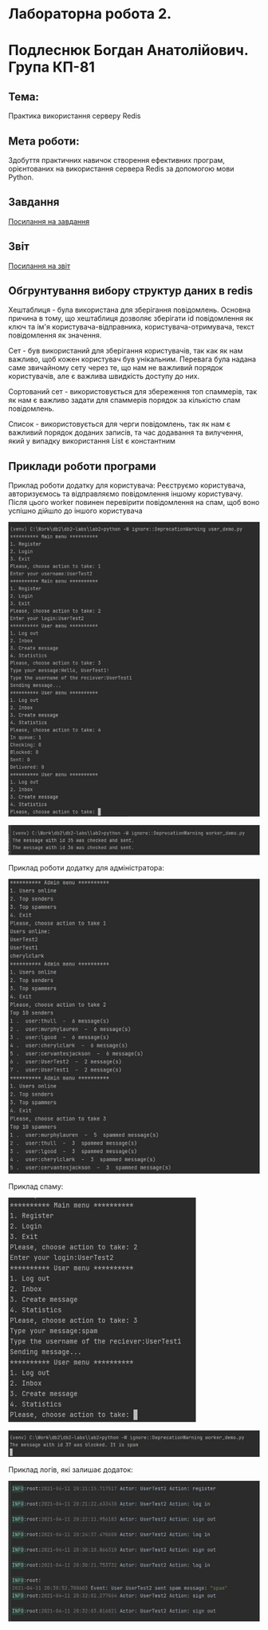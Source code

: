 # Лабораторна робота 2.
# Подлеснюк Богдан Анатолійович. Група КП-81

## Тема:
Практика використання серверу Redis
## Мета роботи:
Здобуття практичних навичок створення ефективних програм,
орієнтованих на використання сервера Redis за допомогою мови Python.


## Завдання
[Посилання на завдання](http://scs.kpi.ua/sites/default/files/lab2_bd2-db2019_2020.pdf)

## Звіт
[Посилання на звіт](DB2_Lab2_Report_Podlesniuk_Bogdan.pdf)

## Обгрунтування вибору структур даних в redis
Хештаблиця - була використана для зберігання повідомлень. Основна причина в тому, що хештаблиця дозволяє зберігати id
повідомлення як ключ та ім'я користувача-відправника, користувача-отримувача, текст повідомлення як значення.

Сет - був використаний для зберігання користувачів, так как як нам важливо, щоб кожен користувач був унікальним.
Перевага була надана саме звичайному сету через те, що нам не важливий порядок користувачів, але є важлива швидкість доступу до них.

Сортований сет - використовується для збереження топ спаммерів, так як нам є важливо задати для спаммерів порядок за кількістю спам повідомлень. 

Список - використовується для черги повідомлень, так як нам є важливий порядок доданих записів, та час додавання та вилучення,
який у випадку використання List є константним

## Приклади роботи програми

Приклад роботи додатку для користувача:
Реєструємо користувача, авторизуємось та відправляємо повідомлення іншому користувачу.
Після цього worker повинен перевірити повідомлення на спам, щоб воно успішно дійшло до іншого користувача

![1](./images/dblab2_pic1.jpg)

![2](./images/dblab2_pic2.jpg)

Приклад роботи додатку для адміністратора:

![3](./images/dblab2_pic3.jpg)

Приклад спаму:

![4](./images/dblab2_pic4.jpg)

![5](./images/dblab2_pic5.jpg)

Приклад логів, які залишає додаток:

![6](./images/dblab2_pic6.jpg)
